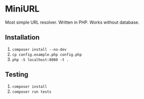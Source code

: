 MiniURL
=======

Most simple URL resolver. Written in PHP. Works without database.

Installation
------------

1. `composer install --no-dev`
2. `cp config.example.php config.php`
3. `php -S localhost:8080 -t .`

Testing
-------

1. `composer install`
2. `composer run tests`
